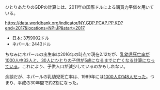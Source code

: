 ひとりあたりのGDPの計算には、2011年の国際ドルによる購買力平価を用いている。

https://data.worldbank.org/indicator/NY.GDP.PCAP.PP.KD?end=2017&locations=NP-JP&start=2017

- 日本: 3万9002ドル
- ネパール: 2443ドル

ちなみにネパールの出生率は2016年の時点で現在2.12だが、[乳幼児死亡率が1000人中33人と、30人にひとりの子供が5歳になるまでに亡くなる計算になっている](https://data.worldbank.org/indicator/SH.DYN.MORT?locations=NP)。これにより、子供人口が減少しているのかもしれない。

余談だが、ネパールの乳幼児死亡率は、1989年には[1000人中148人だった](https://data.worldbank.org/indicator/SH.DYN.MORT?end=2017&locations=MM-NP&start=1989)。つまり、平成の30年間で約2割になった。
